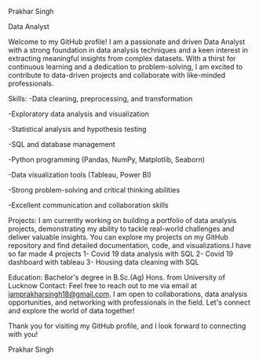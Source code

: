 Prakhar Singh

Data Analyst

Welcome to my GitHub profile! I am a passionate and driven Data Analyst with a strong foundation in data analysis techniques and a keen interest in extracting meaningful insights from complex datasets. With a thirst for continuous learning and a dedication to problem-solving, I am excited to contribute to data-driven projects and collaborate with like-minded professionals.

Skills:
-Data cleaning, preprocessing, and transformation

-Exploratory data analysis and visualization

-Statistical analysis and hypothesis testing

-SQL and database management

-Python programming (Pandas, NumPy, Matplotlib, Seaborn)

-Data visualization tools (Tableau, Power BI)

-Strong problem-solving and critical thinking abilities

-Excellent communication and collaboration skills

Projects:
I am currently working on building a portfolio of data analysis projects, demonstrating my ability to tackle real-world challenges and deliver valuable insights. You can explore my projects on my GitHub repository and find detailed documentation, code, and visualizations.I have so far made 4 projects
1- Covid 19 data analysis with SQL
2- Covid 19 dashboard with tableau
3- Housing data cleaning with SQL

Education:
Bachelor's degree in B.Sc.(Ag) Hons. from University of Lucknow
Contact:
Feel free to reach out to me via email at iamprakharsingh18@gmail.com. I am open to collaborations, data analysis opportunities, and networking with professionals in the field. Let's connect and explore the world of data together!

Thank you for visiting my GitHub profile, and I look forward to connecting with you!

Prakhar Singh
